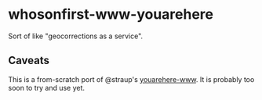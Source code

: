 # whosonfirst-www-youarehere

Sort of like "geocorrections as a service".

## Caveats

This is a from-scratch port of @straup's [youarehere-www](https://github.com/straup/youarehere-www). It is probably too soon to try and use yet.
